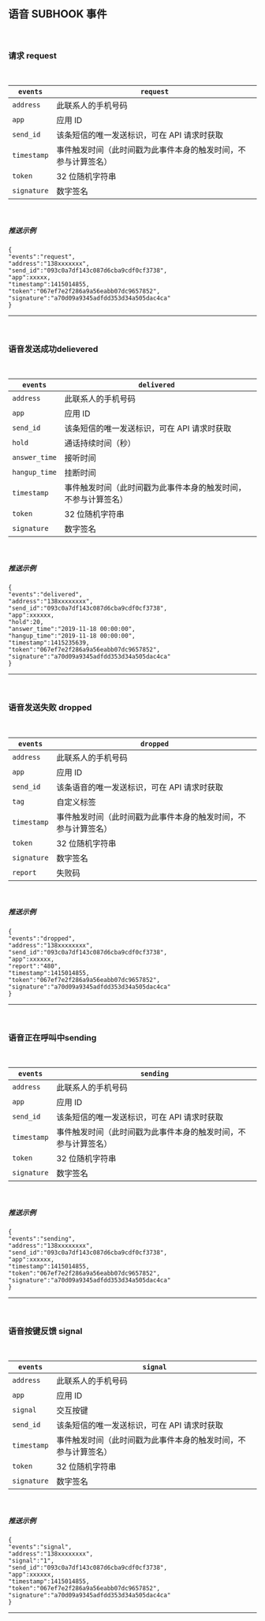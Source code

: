 ## 语音 SUBHOOK 事件

<br>

### **请求 request**

<br>


| `events`    | `request`                                                    |
| ----------- | ------------------------------------------------------------ |
| `address`   | 此联系人的手机号码                                           |
| `app`       | 应用 ID                                                      |
| `send_id`   | 该条短信的唯一发送标识，可在 API 请求时获取                  |
| `timestamp` | 事件触发时间（此时间戳为此事件本身的触发时间，不参与计算签名） |
| `token`     | 32 位随机字符串                                              |
| `signature` | 数字签名                                                     |

<br>

##### **推送示例**


```
{
"events":"request",
"address":"138xxxxxxx",
"send_id":"093c0a7df143c087d6cba9cdf0cf3738",
"app":xxxxx,
"timestamp":1415014855,
"token":"067ef7e2f286a9a56eabb07dc9657852",
"signature":"a70d09a9345adfdd353d34a505dac4ca"
}
```

---

<br>

### **语音发送成功delievered**

<br>


| `events`      | `delivered `                                                 |
| ------------- | ------------------------------------------------------------ |
| `address`     | 此联系人的手机号码                                           |
| `app`         | 应用 ID                                                      |
| `send_id`     | 该条短信的唯一发送标识，可在 API 请求时获取                  |
| `hold`        | 通话持续时间（秒）                                           |
| `answer_time` | 接听时间                                                     |
| `hangup_time` | 挂断时间                                                     |
| `timestamp`   | 事件触发时间（此时间戳为此事件本身的触发时间，不参与计算签名） |
| `token`       | 32 位随机字符串                                              |
| `signature`   | 数字签名                                                     |

<br>

##### **推送示例**


```
{
"events":"delivered",
"address":"138xxxxxxxx",
"send_id":"093c0a7df143c087d6cba9cdf0cf3738",
"app":xxxxxx,
"hold":20,
"answer_time":"2019-11-18 00:00:00",
"hangup_time":"2019-11-18 00:00:00",
"timestamp":1415235639,
"token":"067ef7e2f286a9a56eabb07dc9657852",
"signature":"a70d09a9345adfdd353d34a505dac4ca"
}
```

---

<br>

### **语音发送失败 dropped**

<br>


| `events`    | `dropped`                                                    |
| ----------- | ------------------------------------------------------------ |
| `address`   | 此联系人的手机号码                                           |
| `app`       | 应用 ID                                                      |
| `send_id`   | 该条语音的唯一发送标识，可在 API 请求时获取                  |
| `tag`       | 自定义标签                                                   |
| `timestamp` | 事件触发时间（此时间戳为此事件本身的触发时间，不参与计算签名） |
| `token`     | 32 位随机字符串                                              |
| `signature` | 数字签名                                                     |
| `report`    | 失败码                                                       |

<br>

##### **推送示例**


```
{
"events":"dropped",
"address":"138xxxxxxxx",
"send_id":"093c0a7df143c087d6cba9cdf0cf3738",
"app":xxxxxx,
"report":"480",
"timestamp":1415014855,
"token":"067ef7e2f286a9a56eabb07dc9657852",
"signature":"a70d09a9345adfdd353d34a505dac4ca"
}
```

---

<br>

### **语音正在呼叫中sending**

<br>


| `events`    | `sending`                                                    |
| ----------- | ------------------------------------------------------------ |
| `address`   | 此联系人的手机号码                                           |
| `app`       | 应用 ID                                                      |
| `send_id`   | 该条短信的唯一发送标识，可在 API 请求时获取                  |
| `timestamp` | 事件触发时间（此时间戳为此事件本身的触发时间，不参与计算签名） |
| `token`     | 32 位随机字符串                                              |
| `signature` | 数字签名                                                     |

<br>

##### **推送示例**


```
{
"events":"sending",
"address":"138xxxxxxxx",
"send_id":"093c0a7df143c087d6cba9cdf0cf3738",
"app":xxxxxx,
"timestamp":1415014855,
"token":"067ef7e2f286a9a56eabb07dc9657852",
"signature":"a70d09a9345adfdd353d34a505dac4ca"
}
```

---

<br>

### **语音按键反馈 signal**

<br>


| `events`    | `signal`                                                     |
| ----------- | ------------------------------------------------------------ |
| `address`   | 此联系人的手机号码                                           |
| `app`       | 应用 ID                                                      |
| `signal`    | 交互按键                                                     |
| `send_id`   | 该条短信的唯一发送标识，可在 API 请求时获取                  |
| `timestamp` | 事件触发时间（此时间戳为此事件本身的触发时间，不参与计算签名） |
| `token`     | 32 位随机字符串                                              |
| `signature` | 数字签名                                                     |

<br>

##### **推送示例**


```
{
"events":"signal",
"address":"138xxxxxxxx",
"signal":"1",
"send_id":"093c0a7df143c087d6cba9cdf0cf3738",
"app":xxxxxx,
"timestamp":1415014855,
"token":"067ef7e2f286a9a56eabb07dc9657852",
"signature":"a70d09a9345adfdd353d34a505dac4ca"
}
```

---
